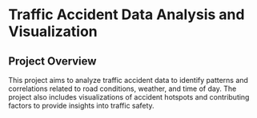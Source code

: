 # Traffic Accident Data Analysis and Visualization

## Project Overview
This project aims to analyze traffic accident data to identify patterns and correlations related to road conditions, weather, and time of day. The project also includes visualizations of accident hotspots and contributing factors to provide insights into traffic safety.

